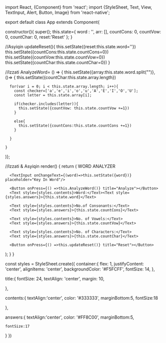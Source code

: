 import React, {Component} from 'react';
import {StyleSheet, Text, View, TextInput, Alert, Button, Image} from 'react-native';



export default class App extends Component{

  constructor(){
    super();
    this.state={
      word : '',
      arr: [],
      countCons: 0,
      countVow: 0,
      countChar: 0,
      reset:'Reset'
    };
  }



//Asyiqin
updateReset(){
  this.setState({reset:this.state.word=''})
  this.setState({countCons:this.state.countCons=0})
  this.setState({countVow:this.state.countVow=0})
  this.setState({countChar:this.state.countChar=0})
}


//Izzati
AnalyzeWord= () => { 
  this.setState({array:this.state.word.split("")},()=> {
      this.setState({countChar:this.state.array.length})

      for(var i = 0; i < this.state.array.length; i++){
        const checker=['a','e','i','o','u','A','E','I','O','U'];
        const letter = this.state.array[i];

        if(checker.includes(letter)){
          this.setState({countVow: this.state.countVow +=1})
        }

        else{
          this.setState({countCons:this.state.countCons +=1})
        }

      }
      
    }
  )};
  



//Izzati & Asyiqin
render() {
  return (
    <View style={styles.container}>
      <Text style={styles.title}>WORD ANALYZER</Text>
    
      <TextInput onChangeText={(word)=>this.setState({word})} placeholder="Key In Word"/>
      
      <Button onPress={() =>this.AnalyzeWord()} title="Analyze"></Button>
      <Text style={styles.contents}>Word:</Text><Text style={styles.answers}>{this.state.word}</Text>

      <Text style={styles.contents}>No.of Consonants:</Text>
      <Text style={styles.answers}>{this.state.countCons}</Text>

      <Text style={styles.contents}>No. of Vowels:</Text>
      <Text style={styles.answers}>{this.state.countVow}</Text>

      <Text style={styles.contents}>No. of Characters:</Text>
      <Text style={styles.answers}>{this.state.countChar}</Text>

      <Button onPress={() =>this.updateReset()} title="Reset"></Button>

      
  </View>
  );
}
}

const styles = StyleSheet.create({
  container:{
    flex: 1,
    justifyContent: 'center',
    alignItems: 'center',
    backgroundColor: '#F5FCFF',
    fontSize: 14,
  },

  title:{
    fontSize: 24,
    textAlign: 'center',
    margin: 10,

  },

  contents:{
    textAlign:'center',
    color: '#333333',
    marginBottom:5,
    fontSize:18

},

answers:{
  textAlign:'center',
    color: '#FF8C00',
    marginBottom:5,
    
    fontSize:17
}
}) 
